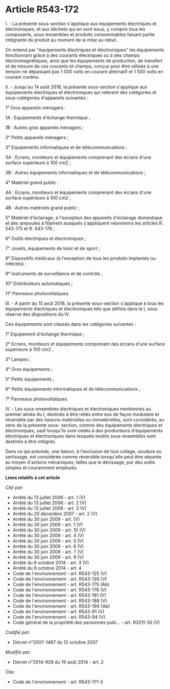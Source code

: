 # Article R543-172

I. - La présente sous-section s'applique aux équipements électriques et électroniques, et aux déchets qui en sont issus, y
compris tous les composants, sous-ensembles et produits consommables faisant partie intégrante du produit au moment de la
mise au rebut. 

On entend par "équipements électriques et électroniques" les équipements fonctionnant grâce à des courants électriques ou à
des champs électromagnétiques, ainsi que les équipements de production, de transfert et de mesure de ces courants et champs,
conçus pour être utilisés à une tension ne dépassant pas 1 000 volts en courant alternatif et 1 500 volts en courant
continu. 

II. - Jusqu'au 14 août 2018, la présente sous-section s'applique aux équipements électriques et électroniques qui relèvent
des catégories et sous-catégories d'appareils suivantes : 

1° Gros appareils ménagers : 

1A : Equipements d'échange thermique ; 

1B : Autres gros appareils ménagers ; 

2° Petits appareils ménagers ; 

3° Equipements informatiques et de télécommunications : 

3A : Ecrans, moniteurs et équipements comprenant des écrans d'une surface supérieure à 100 cm2 ; 

3B : Autres équipements informatiques et de télécommunications ; 

4° Matériel grand public : 

4A : Ecrans, moniteurs et équipements comprenant des écrans d'une surface supérieure à 100 cm2 ; 

4B : Autres matériels grand public ; 

5° Matériel d'éclairage, à l'exception des appareils d'éclairage domestique et des ampoules à filament auxquels s'appliquent
néanmoins les articles R. 543-175 et R. 543-176 ; 

6° Outils électriques et électroniques ; 

7° Jouets, équipements de loisir et de sport ; 

8° Dispositifs médicaux (à l'exception de tous les produits implantés ou infectés) ; 

9° Instruments de surveillance et de contrôle ; 

10° Distributeurs automatiques ; 

11° Panneaux photovoltaïques. 

III. - A partir du 15 août 2018, la présente sous-section s'applique à tous les équipements électriques et électroniques tels
que définis dans le I, sous réserve des dispositions du IV. 

Ces équipements sont classés dans les catégories suivantes : 

1° Equipement d'échange thermique ; 

2° Ecrans, moniteurs et équipements comprenant des écrans d'une surface supérieure à 100 cm2 ; 

3° Lampes ; 

4° Gros équipements ; 

5° Petits équipements ; 

6° Petits équipements informatiques et de télécommunications ; 

7° Panneaux photovoltaïques. 

IV. - Les sous-ensembles électriques et électroniques mentionnés au premier alinéa du I, destinés à être reliés entre eux de
façon modulaire et réversible par des liaisons matérielles ou immatérielles, sont considérés, au sens de la présente sous-
section, comme des équipements électriques et électroniques, sauf lorsqu'ils sont cédés à des producteurs d'équipements
électriques et électroniques dans lesquels lesdits sous-ensembles sont destinés à être intégrés. 

Dans ce qui précède, une liaison, à l'exclusion de tout collage, soudure ou sertissage, est considérée comme réversible
lorsqu'elle peut être séparée au moyen d'actions mécaniques, telles que le dévissage, par des outils simples et couramment
employés.

**Liens relatifs à cet article**

_Cité par_:

  - Arrêté du 13 juillet 2006 - art. 1 (V)
  - Arrêté du 13 juillet 2006 - art. 2 (V)
  - Arrêté du 13 juillet 2006 - art. 3 (V)
  - Arrêté du 20 décembre 2007 - art. 2 (V)
  - Arrêté du 30 juin 2009 - art. (V)
  - Arrêté du 30 juin 2009 - art. 1 (V)
  - Arrêté du 30 juin 2009 - art. 10 (V)
  - Arrêté du 30 juin 2009 - art. 4 (V)
  - Arrêté du 30 juin 2009 - art. 5 (V)
  - Arrêté du 30 juin 2009 - art. 6 (V)
  - Arrêté du 30 juin 2009 - art. 7 (V)
  - Arrêté du 30 juin 2009 - art. 9 (V)
  - Arrêté du 8 octobre 2014 - art. 3 (V)
  - Arrêté du 8 octobre 2014 - art. 4
  - Code de l'environnement - art. R543-125 (V)
  - Code de l'environnement - art. R543-126 (V)
  - Code de l'environnement - art. R543-175 (Ab)
  - Code de l'environnement - art. R543-176 (V)
  - Code de l'environnement - art. R543-181 (V)
  - Code de l'environnement - art. R543-188 (V)
  - Code de l'environnement - art. R543-194 (Ab)
  - Code de l'environnement - art. R543-91 (V)
  - Code de l'environnement - art. R543-94 (V)
  - Code général de la propriété des personnes publ... - art. R3211-35 (V)

_Codifié par_:

  - Décret n°2007-1467 du 12 octobre 2007

_Modifié par_:

  - Décret n°2014-928 du 19 août 2014 - art. 2

_Cite_:

  - Code de l'environnement - art. R543-171-3
